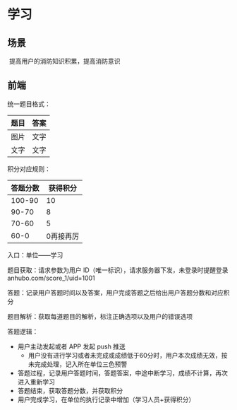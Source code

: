  # 学习

## 场景

​	提高用户的消防知识积累，提高消防意识

## 前端

 统一题目格式：

| 题目   | 答案   |
| ---- | ---- |
| 图片   | 文字   |
| 文字   | 文字   |

积分对应规则：

| 答题分数   | 获得积分  |
| ------ | ----- |
| 100-90 | 10    |
| 90-70  | 8     |
| 70-60  | 5     |
| 60-0   | 0再接再厉 |



入口：单位——学习

题目获取：请求参数为用户 ID（唯一标识），请求服务器下发，未登录时提醒登录 anhubo.com/score_1/uid=1001

答题：记录用户答题时间以及答案，用户完成答题之后给出用户答题分数和对应积分

题目解析：获取每道题目的解析，标注正确选项以及用户的错误选项

答题逻辑：

* 用户主动发起或者 APP 发起 push 推送
  * 用户没有进行学习或者未完成或成绩低于60分时，用户本次成绩无效，按未完成处理，记入所在单位三色预警
* 答题过程，记录用户答题时间，答题答案，中途中断学习，成绩不计算，再次进入重新学习
* 答题结束，获取答题分数，并获取积分
* 用户完成学习，在单位的执行记录中增加（学习人员+获得积分）

